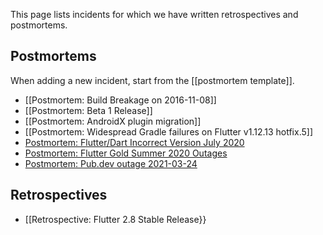 This page lists incidents for which we have written retrospectives and postmortems.

## Postmortems

When adding a new incident, start from the [[postmortem template]].

* [[Postmortem: Build Breakage on 2016-11-08]]
* [[Postmortem: Beta 1 Release]]
* [[Postmortem: AndroidX plugin migration]]
* [[Postmortem: Widespread Gradle failures on Flutter v1.12.13 hotfix.5]]
* [Postmortem: Flutter/Dart Incorrect Version July 2020](https://docs.google.com/document/d/1TeCpj-T0HAp7DcY2ag-q5iX218TeOHNcW5fUusaum0c/edit)
* [Postmortem: Flutter Gold Summer 2020 Outages](https://docs.google.com/document/d/1cZi84iWFJa9l7TIhSZEnhZlg7bBBIoJLjzx-uLUSLzI/edit?usp=sharing)
* [Postmortem: Pub.dev outage 2021-03-24](https://docs.google.com/document/d/1hBVi6_1FXoY1hG9zgKFUkqreP7UsnaF4EGspIJh0E2g/edit?hl=en)

## Retrospectives

* [[Retrospective: Flutter 2.8 Stable Release}}